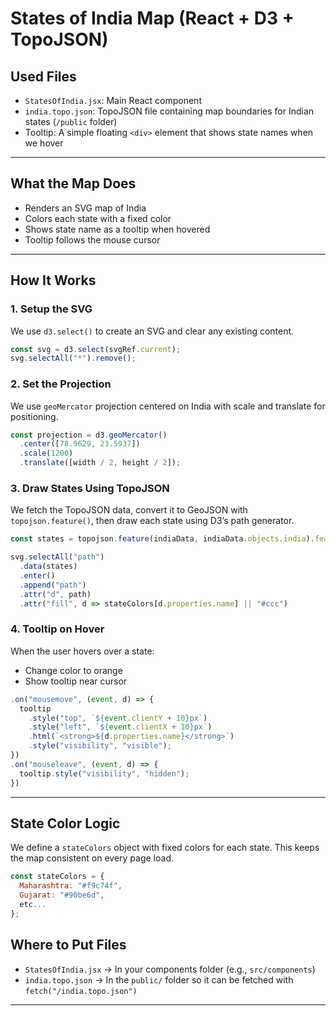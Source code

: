 
# States of India Map (React + D3 + TopoJSON)

## Used Files

- `StatesOfIndia.jsx`: Main React component
- `india.topo.json`: TopoJSON file containing map boundaries for Indian states (`/public` folder)
- Tooltip: A simple floating `<div>` element that shows state names when we hover

---

## What the Map Does

- Renders an SVG map of India  
- Colors each state with a fixed color  
- Shows state name as a tooltip when hovered  
- Tooltip follows the mouse cursor

---

## How It Works

### 1. **Setup the SVG**
We use `d3.select()` to create an SVG and clear any existing content.

```js
const svg = d3.select(svgRef.current);
svg.selectAll("*").remove();
```

### 2. **Set the Projection**
We use `geoMercator` projection centered on India with scale and translate for positioning.

```js
const projection = d3.geoMercator()
  .center([78.9629, 23.5937])
  .scale(1200)
  .translate([width / 2, height / 2]);
```

### 3. **Draw States Using TopoJSON**
We fetch the TopoJSON data, convert it to GeoJSON with `topojson.feature()`, then draw each state using D3’s path generator.

```js
const states = topojson.feature(indiaData, indiaData.objects.india).features;

svg.selectAll("path")
  .data(states)
  .enter()
  .append("path")
  .attr("d", path)
  .attr("fill", d => stateColors[d.properties.name] || "#ccc")
```

### 4. **Tooltip on Hover**
When the user hovers over a state:
- Change color to orange
- Show tooltip near cursor

```js
.on("mousemove", (event, d) => {
  tooltip
    .style("top", `${event.clientY + 10}px`)
    .style("left", `${event.clientX + 10}px`)
    .html(`<strong>${d.properties.name}</strong>`)
    .style("visibility", "visible");
})
.on("mouseleave", (event, d) => {
  tooltip.style("visibility", "hidden");
})
```

---

## State Color Logic

We define a `stateColors` object with fixed colors for each state. This keeps the map consistent on every page load.

```js
const stateColors = {
  Maharashtra: "#f9c74f",
  Gujarat: "#90be6d",
  etc...
};
```


## Where to Put Files

- `StatesOfIndia.jsx` → In your components folder (e.g., `src/components`)
- `india.topo.json` → In the `public/` folder so it can be fetched with `fetch("/india.topo.json")`

---

